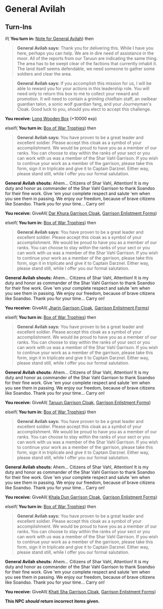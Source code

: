 # General Avilah
## Turn-Ins





if( **You turn in:** [Note for General Avilah](/item/8467)) then


>**General Avilah says:** Thank you for delivering this. While I have you here, perhaps you can help. We are in dire need of assistance in the moor. All of the reports from our Taruun are indicating the same thing. The area has to be swept clear of the factions that currently inhabit it. The land itself seems defendable, we need someone to gather some soldiers and clear the area.


>**General Avilah says:** If you accomplish this mission for us, I will be able to reward you for your actions in this leadership role. You will need only to return this box to me to collect your reward and promotion. It will need to contain a grimling chieftain staff, an owlbear guardian talon, a sonic wolf guardian fang, and your Journeyman's Cloak. Good luck to you, should you elect to accept this challenge.


 **You receive:**  [Long Wooden Box](/item/17133) (+10000 exp)

elseif( **You turn in:** [Box of War Trophies](/item/8475)) then


>**General Avilah says:** You have proven to be a great leader and excellent soldier. Please accept this cloak as a symbol of your accomplishment. We would be proud to have you as a member of our ranks. You can choose to stay within the ranks of your sect or you can work with us was a member of the Shar Vahl Garrison. If you wish to continue your work as a member of the garrison, please take this form, sign it in triplicate and give it to Captain Darznel. Either way, please stand still, while I offer you our formal salutation.


**General Avilah shouts:** <span class="text-danger">Ahem... Citizens of Shar Vahl, Attention! It is my duty and honor as commander of the Shar Vahl Garrison to thank Soandso for their fine work. Give 'em your complete respect and salute 'em when you see them in passing. We enjoy our freedom, because of brave citizens like Soandso. Thank you for your time... Carry on!</span>


 **You receive:** GiveAll( [Dar Khura Garrison Cloak](/item/8412), [Garrison Enlistment Forms](/item/8471)) 

elseif( **You turn in:** [Box of War Trophies](/item/8488)) then


>**General Avilah says:** You have proven to be a great leader and excellent soldier. Please accept this cloak as a symbol of your accomplishment. We would be proud to have you as a member of our ranks. You can choose to stay within the ranks of your sect or you can work with us was a member of the Shar Vahl Garrison. If you wish to continue your work as a member of the garrison, please take this form, sign it in triplicate and give it to Captain Darznel. Either way, please stand still, while I offer you our formal salutation.


**General Avilah shouts:** <span class="text-danger">Ahem... Citizens of Shar Vahl, Attention! It is my duty and honor as commander of the Shar Vahl Garrison to thank Soandso for their fine work. Give 'em your complete respect and salute 'em when you see them in passing. We enjoy our freedom, because of brave citizens like Soandso. Thank you for your time... Carry on!</span>


 **You receive:** GiveAll( [Jharin Garrison Cloak](/item/8409), [Garrison Enlistment Forms](/item/8471)) 

elseif( **You turn in:** [Box of War Trophies](/item/8489)) then


>**General Avilah says:** You have proven to be a great leader and excellent soldier. Please accept this cloak as a symbol of your accomplishment. We would be proud to have you as a member of our ranks. You can choose to stay within the ranks of your sect or you can work with us was a member of the Shar Vahl Garrison. If you wish to continue your work as a member of the garrison, please take this form, sign it in triplicate and give it to Captain Darznel. Either way, please stand still, while I offer you our formal salutation.


**General Avilah shouts:** <span class="text-danger">Ahem... Citizens of Shar Vahl, Attention! It is my duty and honor as commander of the Shar Vahl Garrison to thank Soandso for their fine work. Give 'em your complete respect and salute 'em when you see them in passing. We enjoy our freedom, because of brave citizens like Soandso. Thank you for your time... Carry on!</span>


 **You receive:** GiveAll( [Taruun Garrison Cloak](/item/8413), [Garrison Enlistment Forms](/item/8471)) 

elseif( **You turn in:** [Box of War Trophies](/item/8490)) then


>**General Avilah says:** You have proven to be a great leader and excellent soldier. Please accept this cloak as a symbol of your accomplishment. We would be proud to have you as a member of our ranks. You can choose to stay within the ranks of your sect or you can work with us was a member of the Shar Vahl Garrison. If you wish to continue your work as a member of the garrison, please take this form, sign it in triplicate and give it to Captain Darznel. Either way, please stand still, while I offer you our formal salutation.


**General Avilah shouts:** <span class="text-danger">Ahem... Citizens of Shar Vahl, Attention! It is my duty and honor as commander of the Shar Vahl Garrison to thank Soandso for their fine work. Give 'em your complete respect and salute 'em when you see them in passing. We enjoy our freedom, because of brave citizens like Soandso. Thank you for your time... Carry on!</span>


 **You receive:** GiveAll( [Khala Dun Garrison Cloak](/item/8411), [Garrison Enlistment Forms](/item/8471)) 

elseif( **You turn in:** [Box of War Trophies](/item/8491)) then


>**General Avilah says:** You have proven to be a great leader and excellent soldier. Please accept this cloak as a symbol of your accomplishment. We would be proud to have you as a member of our ranks. You can choose to stay within the ranks of your sect or you can work with us was a member of the Shar Vahl Garrison. If you wish to continue your work as a member of the garrison, please take this form, sign it in triplicate and give it to Captain Darznel. Either way, please stand still, while I offer you our formal salutation.


**General Avilah shouts:** <span class="text-danger">Ahem... Citizens of Shar Vahl, Attention! It is my duty and honor as commander of the Shar Vahl Garrison to thank Soandso for their fine work. Give 'em your complete respect and salute 'em when you see them in passing. We enjoy our freedom, because of brave citizens like Soandso. Thank you for your time... Carry on!</span>


 **You receive:** GiveAll( [Khati Sha Garrison Cloak](/item/8410), [Garrison Enlistment Forms](/item/8471)) 

**This NPC *should* return incorrect items given.**
